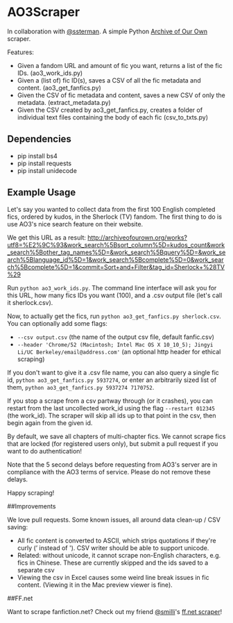 # AO3Scraper

In collaboration with [@ssterman](https://github.com/ssterman). A simple Python [Archive of Our Own](https://archiveofourown.org/) scraper.

Features:
- Given a fandom URL and amount of fic you want, returns a list of the fic IDs. (ao3_work_ids.py)
- Given a (list of) fic ID(s), saves a CSV of all the fic metadata and content. (ao3_get_fanfics.py)
- Given the CSV of fic metadata and content, saves a new CSV of only the metadata. (extract_metadata.py)
- Given the CSV created by ao3_get_fanfics.py, creates a folder of individual text files containing the body of each fic (csv_to_txts.py)

## Dependencies
- pip install bs4
- pip install requests
- pip install unidecode

## Example Usage

Let's say you wanted to collect data from the first 100 English completed fics, ordered by kudos, in the Sherlock (TV) fandom. The first thing to do is use AO3's nice search feature on their website.

We get this URL as a result: http://archiveofourown.org/works?utf8=%E2%9C%93&work_search%5Bsort_column%5D=kudos_count&work_search%5Bother_tag_names%5D=&work_search%5Bquery%5D=&work_search%5Blanguage_id%5D=1&work_search%5Bcomplete%5D=0&work_search%5Bcomplete%5D=1&commit=Sort+and+Filter&tag_id=Sherlock+%28TV%29 

Run `python ao3_work_ids.py`. The command line interface will ask you for this URL, how many fics IDs you want (100), and a .csv output file (let's call it sherlock.csv).

Now, to actually get the fics, run `python ao3_get_fanfics.py sherlock.csv`. You can optionally add some flags: 
- `--csv output.csv` (the name of the output csv file, default fanfic.csv)
- `--header 'Chrome/52 (Macintosh; Intel Mac OS X 10_10_5); Jingyi Li/UC Berkeley/email@address.com'` (an optional http header for ethical scraping)

If you don't want to give it a .csv file name, you can also query a single fic id, `python ao3_get_fanfics.py 5937274`, or enter an arbitrarily sized list of them, `python ao3_get_fanfics.py 5937274 7170752`.

If you stop a scrape from a csv partway through (or it crashes), you can restart from the last uncollected work_id using the flag `--restart 012345` (the work_id).  The scraper will skip all ids up to that point in the csv, then begin again from the given id. 

By default, we save all chapters of multi-chapter fics. We cannot scrape fics that are locked (for registered users only), but submit a pull request if you want to do authentication! 

Note that the 5 second delays before requesting from AO3's server are in compliance with the AO3 terms of service.  Please do not remove these delays.  

Happy scraping! 

##Improvements

We love pull requests. Some known issues, all around data clean-up / CSV saving:
- All fic content is converted to ASCII, which strips quotations if they're curly (’ instead of '). CSV writer should be able to support unicode. 
- Related: without unicode, it cannot scrape non-English characters, e.g. fics in Chinese.  These are currently skipped and the ids saved to a separate csv
- Viewing the csv in Excel causes some weird line break issues in fic content. (Viewing it in the Mac preview viewer is fine).

##FF.net

Want to scrape fanfiction.net? Check out my friend [@smilli](https://github.com/smilli/)'s [ff.net scraper](https://github.com/smilli/fanfiction)! 
